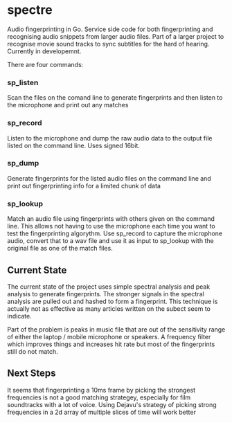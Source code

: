 # spectre
Audio fingerprinting in Go. 
Service side code for both fingerprinting and recognising audio snippets from larger audio files. 
Part of a larger project to recognise movie sound tracks to sync subtitles for the hard of hearing. Currently in developemnt.

There are four commands:

### sp_listen
Scan the files on the comand line to generate fingerprints and then listen to the microphone and print out any matches

### sp_record
Listen to the microphone and dump the raw audio data to the output file listed on the command line. Uses signed 16bit.

### sp_dump
Generate fingerprints for the listed audio files on the command line and print out fingerprinting info for a limited chunk of data

### sp_lookup
Match an audio file using fingerprints with others given on the command line. This allows not having to use the microphone each
time you want to test the fingerprinting algorythm. Use sp_record to capture the microphone audio, convert that to a wav file
and use it as input to sp_lookup with the original file as one of the match files.

## Current State
The current state of the project uses simple spectral analysis and peak analysis to generate fingerprints. The stronger signals
in the spectral analysis are pulled out and hashed to form a fingerprint. This technique is actually not as effective as many
articles written on the subect seem to indicate.

Part of the problem is peaks in music file that are out of the sensitivity range of either the laptop / mobile microphone 
or speakers. A frequency filter which improves things and increases hit rate but most of the fingerprints still do not match.

## Next Steps
It seems that fingerprinting a 10ms frame by picking the strongest frequencies is not a good matching strategey, especially for film soundtracks with a lot of voice. Using Dejavu's strategy of picking strong frequencies in a 2d array of multiple slices of time will work better

